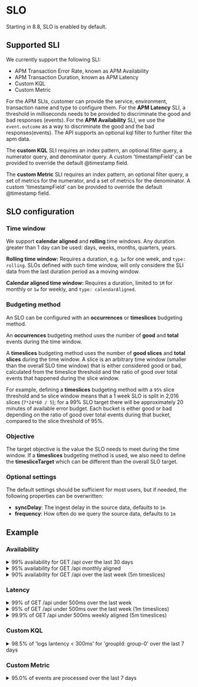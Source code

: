 # SLO

Starting in 8.8, SLO is enabled by default.

## Supported SLI

We currently support the following SLI:

- APM Transaction Error Rate, known as APM Availability
- APM Transaction Duration, known as APM Latency
- Custom KQL
- Custom Metric

For the APM SLIs, customer can provide the service, environment, transaction name and type to configure them. For the **APM Latency** SLI, a threshold in milliseconds needs to be provided to discriminate the good and bad responses (events). For the **APM Availability** SLI, we use the `event.outcome` as a way to discriminate the good and the bad responses(events). The API supports an optional kql filter to further filter the apm data.

The **custom KQL** SLI requires an index pattern, an optional filter query, a numerator query, and denominator query. A custom 'timestampField' can be provided to override the default @timestamp field.

The **custom Metric** SLI requires an index pattern, an optional filter query, a set of metrics for the numerator, and a set of metrics for the denominator. A custom 'timestampField' can be provided to override the default @timestamp field.

## SLO configuration

### Time window

We support **calendar aligned** and **rolling** time windows. Any duration greater than 1 day can be used: days, weeks, months, quarters, years.

**Rolling time window:** Requires a duration, e.g. `1w` for one week, and `type: rolling`. SLOs defined with such time window, will only considere the SLI data from the last duration period as a moving window.

**Calendar aligned time window:** Requires a duration, limited to `1M` for monthly or `1w` for weekly, and `type: calendarAligned`.

### Budgeting method

An SLO can be configured with an **occurrences** or **timeslices** budgeting method.

An **occurrences** budgeting method uses the number of **good** and **total** events during the time window.

A **timeslices** budgeting method uses the number of **good slices** and **total slices** during the time window. A slice is an arbitrary time window (smaller than the overall SLO time window) that is either considered good or bad, calculated from the timeslice threshold and the ratio of good over total events that happened during the slice window.

For example, defining a **timeslices** budgeting method with a `95%` slice threshold and `5m` slice window means that a 1 week SLO is split in 2,016 slices (`7*24*60 / 5`); for a 99% SLO target there will be approximately 20 minutes of available error budget. Each bucket is either good or bad depending on the ratio of good over total events during that bucket, compared to the slice threshold of 95%.

### Objective

The target objective is the value the SLO needs to meet during the time window.
If a **timeslices** budgeting method is used, we also need to define the **timesliceTarget** which can be different than the overall SLO target.

### Optional settings

The default settings should be sufficient for most users, but if needed, the following properties can be overwritten:

- **syncDelay**: The ingest delay in the source data, defaults to `1m`
- **frequency**: How often do we query the source data, defaults to `1m`

## Example

### Availability

<details>
<summary>99% availability for GET /api over the last 30 days</summary>

```
curl --request POST \
  --url http://localhost:5601/cyp/api/observability/slos \
  --header 'Authorization: Basic ZWxhc3RpYzpjaGFuZ2VtZQ==' \
  --header 'Content-Type: application/json' \
  --header 'kbn-xsrf: oui' \
  --data '{
	"name": "My SLO Name",
	"description": "My SLO Description",
	"indicator": {
		"type": "sli.apm.transactionErrorRate",
		"params": {
			"environment": "production",
			"service": "o11y-app",
			"transactionType": "request",
			"transactionName": "GET /api",
			"index": "metrics-apm*"
		}
	},
	"timeWindow": {
		"duration": "30d",
		"type": "rolling"
	},
	"budgetingMethod": "occurrences",
	"objective": {
		"target": 0.99
	}
}'
```

</details>

<details>
<summary>95% availability for GET /api monthly aligned</summary>

```
curl --request POST \
  --url http://localhost:5601/cyp/api/observability/slos \
  --header 'Authorization: Basic ZWxhc3RpYzpjaGFuZ2VtZQ==' \
  --header 'Content-Type: application/json' \
  --header 'kbn-xsrf: oui' \
  --data '{
	"name": "My SLO Name",
	"description": "My SLO Description",
	"indicator": {
		"type": "sli.apm.transactionErrorRate",
		"params": {
			"environment": "production",
			"service": "o11y-app",
			"transactionType": "request",
			"transactionName": "GET /api",
			"index": "metrics-apm*"
		}
	},
	"timeWindow": {
		"duration": "1M",
		"type": "calendarAligned"
	},
	"budgetingMethod": "occurrences",
	"objective": {
		"target": 0.95
	}
}'
```

</details>

<details>
<summary>90% availability for GET /api over the last week (5m timeslices)</summary>

```
curl --request POST \
  --url http://localhost:5601/cyp/api/observability/slos \
  --header 'Authorization: Basic ZWxhc3RpYzpjaGFuZ2VtZQ==' \
  --header 'Content-Type: application/json' \
  --header 'kbn-xsrf: oui' \
  --data '{
	"name": "My SLO Name",
	"description": "My SLO Description",
	"indicator": {
		"type": "sli.apm.transactionErrorRate",
		"params": {
            "environment": "production",
			"service": "o11y-app",
			"transactionType": "request",
			"transactionName": "GET /api",
			"index": "metrics-apm*"
		}
	},
	"timeWindow": {
		"duration": "7d",
		"type": "rolling"
	},
	"budgetingMethod": "timeslices",
	"objective": {
		"target": 0.90,
		"timesliceTarget": 0.86,
		"timesliceWindow": "5m"
	}
}'
```

</details>

### Latency

<details>
<summary>99% of GET /api under 500ms over the last week</summary>

```
curl --request POST \
  --url http://localhost:5601/cyp/api/observability/slos \
  --header 'Authorization: Basic ZWxhc3RpYzpjaGFuZ2VtZQ==' \
  --header 'Content-Type: application/json' \
  --header 'kbn-xsrf: oui' \
  --data '{
	"name": "My SLO Name",
	"description": "My SLO Description",
	"indicator": {
		"type": "sli.apm.transactionDuration",
		"params": {
			"environment": "production",
			"service": "o11y-app",
			"transactionType": "request",
			"transactionName": "GET /api",
			"threshold": 500,
			"index": "metrics-apm*"
		}
	},
	"timeWindow": {
		"duration": "7d",
		"type": "rolling"
	},
	"budgetingMethod": "occurrences",
	"objective": {
		"target": 0.99
	}
}'
```

</details>

<details>
<summary>95% of GET /api under 500ms over the last week (1m timeslices)</summary>

```
curl --request POST \
  --url http://localhost:5601/cyp/api/observability/slos \
  --header 'Authorization: Basic ZWxhc3RpYzpjaGFuZ2VtZQ==' \
  --header 'Content-Type: application/json' \
  --header 'kbn-xsrf: oui' \
  --data '{
	"name": "My SLO Name",
	"description": "My SLO Description",
	"indicator": {
		"type": "sli.apm.transactionDuration",
		"params": {
			"environment": "production",
			"service": "o11y-app",
			"transactionType": "request",
			"transactionName": "GET /api",
			"threshold": 500,
			"index": "metrics-apm*"
		}
	},
	"timeWindow": {
		"duration": "7d",
		"type": "rolling"
	},
	"budgetingMethod": "timeslices",
	"objective": {
		"target": 0.95,
		"timesliceTarget": 0.90,
		"timesliceWindow": "1m"
	}
}'
```

</details>

<details>
<summary>99.9% of GET /api under 500ms weekly aligned (5m timeslices)</summary>

```
curl --request POST \
  --url http://localhost:5601/cyp/api/observability/slos \
  --header 'Authorization: Basic ZWxhc3RpYzpjaGFuZ2VtZQ==' \
  --header 'Content-Type: application/json' \
  --header 'kbn-xsrf: oui' \
  --data '{
	"name": "My SLO Name",
	"description": "My SLO Description",
	"indicator": {
		"type": "sli.apm.transactionDuration",
		"params": {
			"environment": "production",
			"service": "o11y-app",
			"transactionType": "request",
			"transactionName": "GET /api",
			"threshold": 500,
			"index": "metrics-apm*"
		}
	},
	"timeWindow": {
		"duration": "1w",
		"type": "calendarAligned"
	},
	"budgetingMethod": "timeslices",
	"objective": {
		"target": 0.999,
		"timesliceTarget": 0.95,
		"timesliceWindow": "5m"
	}
}'
```

</details>

### Custom KQL

<details>
<summary>98.5% of 'logs lantency < 300ms' for 'groupId: group-0' over the last 7 days</summary>

```
curl --request POST \
  --url http://localhost:5601/cyp/api/observability/slos \
  --header 'Authorization: Basic ZWxhc3RpYzpjaGFuZ2VtZQ==' \
  --header 'Content-Type: application/json' \
  --header 'kbn-xsrf: oui' \
  --data '{
	"name": "My SLO Name",
	"description": "My SLO Description",
	"indicator": {
		"type": "sli.kql.custom",
		"params": {
			"index": "high-cardinality-data-fake_logs*",
			"good": "latency < 300",
			"total": "",
			"filter": "labels.groupId: group-0",
			"timestampField": "custom_timestamp"
		}
	},
	"timeWindow": {
		"duration": "7d",
		"type": "rolling"
	},
	"budgetingMethod": "occurrences",
	"objective": {
		"target": 0.985
	}
}'
```

</details>

### Custom Metric

<details>
<summary>95.0% of events are processed over the last 7 days</summary>

```
curl --request POST \
  --url http://localhost:5601/cyp/api/observability/slos \
  --header 'Authorization: Basic ZWxhc3RpYzpjaGFuZ2VtZQ==' \
  --header 'Content-Type: application/json' \
  --header 'kbn-xsrf: oui' \
  --data '{
	"name": "My SLO Name",
	"description": "My SLO Description",
	"indicator": {
		"type": "sli.metric.custom",
		"params": {
			"index": "high-cardinality-data-fake_stack.message_processor-*",
      "good": {
        "metrics": [
          {
            "name": "A",
            "aggregation": "sum",
            "field": "processor.processed"
          }
        ],
        "equation": "A"
      },
			"total": {
        "metrics": [
          {
            "name": "A",
            "aggregation": "sum",
            "field": "processor.accepted"
          }
        ],
        "equation": "A"
      },
			"filter": "",
			"timestampField": "@timestamp"
		}
	},
	"timeWindow": {
		"duration": "7d",
		"type": "rolling"
	},
	"budgetingMethod": "occurrences",
	"objective": {
		"target": 0.95
	}
}'
```

</details>